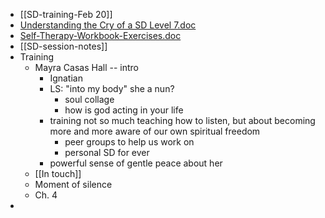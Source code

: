 - [[SD-training-Feb 20]]
- [Understanding the Cry of a SD Level 7.doc](../assets/Understanding_the_Cry_of_a_SD_Level_7_1740673197462_0.doc)
- [Self-Therapy-Workbook-Exercises.doc](../assets/Self-Therapy-Workbook-Exercises_1740673236452_0.doc)
- [[SD-session-notes]]
- Training
	- Mayra Casas Hall -- intro
		- Ignatian
		- LS: "into my body" she a nun?
			- soul collage
			- how is god acting in your life
		- training not so much teaching how to listen, but about becoming more and more aware of our own spiritual freedom
			- peer groups to help us work on
			- personal SD for ever
		- powerful sense of gentle peace about her
	- [[In touch]]
	- Moment of silence
	- Ch. 4
-